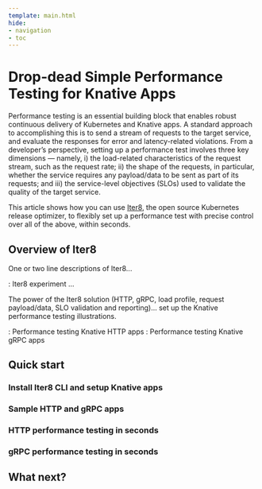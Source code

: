 ```yaml
---
template: main.html
hide:
- navigation
- toc
---
```


# Drop-dead Simple Performance Testing for Knative Apps

Performance testing is an essential building block that enables robust continuous delivery of Kubernetes and Knative apps. A standard approach to accomplishing this is to send a stream of requests to the target service, and evaluate the responses for error and latency-related violations. From a developer’s perspective, setting up a performance test involves three key dimensions — namely, i) the load-related characteristics of the request stream, such as the request rate; ii) the shape of the requests, in particular, whether the service requires any payload/data to be sent as part of its requests; and iii) the service-level objectives (SLOs) used to validate the quality of the target service.

This article shows how you can use [Iter8](https://iter8.tools), the open source Kubernetes release optimizer, to flexibly set up a performance test with precise control over all of the above, within seconds.

## Overview of Iter8

One or two line descriptions of Iter8... 

: Iter8 experiment ... 

The power of the Iter8 solution (HTTP, gRPC, load profile, request payload/data, SLO validation and reporting)... set up the Knative performance testing illustrations.

: Performance testing Knative HTTP apps
: Performance testing Knative gRPC apps

## Quick start

### Install Iter8 CLI and setup Knative apps

### Sample HTTP and gRPC apps

### HTTP performance testing in seconds

### gRPC performance testing in seconds

## What next?

